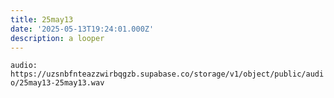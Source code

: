 ```yaml
---
title: 25may13
date: '2025-05-13T19:24:01.000Z'
description: a looper
---
```



`audio: https://uzsnbfnteazzwirbqgzb.supabase.co/storage/v1/object/public/audio/25may13-25may13.wav`